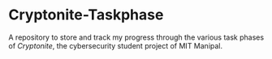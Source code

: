 # Cryptonite-Taskphase

A repository to store and track my progress through the various task phases of *Cryptonite*, the cybersecurity student project of MIT Manipal.
